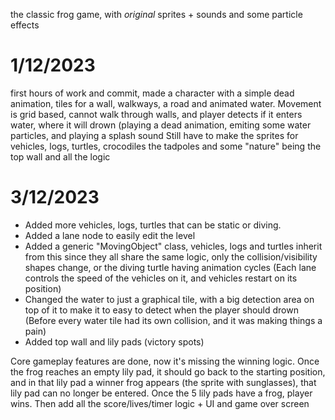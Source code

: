 the classic frog game, with *original* sprites + sounds and some particle effects

# 1/12/2023

first hours of work and commit, made a character with a simple dead animation, tiles for a wall, walkways, a road
and animated water.
Movement is grid based, cannot walk through walls, and player detects if it enters water, where it will drown
(playing a dead animation, emiting some water particles, and playing a splash sound
Still have to make the sprites for vehicles, logs, turtles, crocodiles the tadpoles and some "nature" being the top wall
and all the logic 

# 3/12/2023

- Added more vehicles, logs, turtles that can be static or diving.
- Added a lane node to easily edit the level 
- Added a generic "MovingObject" class, vehicles, logs and turtles inherit from this since they all share the same logic,
only the collision/visibility shapes change, or the diving turtle having animation cycles
(Each lane controls the speed of the vehicles on it, and vehicles restart on its position)
- Changed the water to just a graphical tile, with a big detection area on top of it to make it to easy to detect
when the player should drown
(Before every water tile had its own collision, and it was making things a pain)
- Added top wall and lily pads (victory spots)

Core gameplay features are done, now it's missing the winning logic.
Once the frog reaches an empty lily pad, it should go back to the starting position, and in that lily pad a winner frog appears
(the sprite with sunglasses), that lily pad can no longer be entered. Once the 5 lily pads have a frog, player wins.
Then add all the score/lives/timer logic + UI and game over screen
